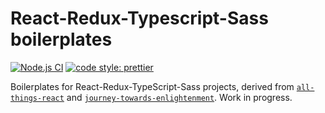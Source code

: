 # React-Redux-Typescript-Sass boilerplates


[![Node.js CI](https://github.com/zw627/react-redux-typescript-sass-boilerplates/workflows/Node.js%20CI/badge.svg)](https://github.com/zw627/react-redux-typescript-sass-boilerplates/actions?query=workflow%3A%22Node.js+CI%22)
[![code style: prettier](https://img.shields.io/badge/code_style-prettier-ff69b4.svg)](https://github.com/prettier/prettier)

Boilerplates for React-Redux-TypeScript-Sass projects, derived from [`all-things-react`](https://github.com/zw627/all-things-react) and [`journey-towards-enlightenment`](https://github.com/zw627/journey-towards-enlightenment). Work in progress.
